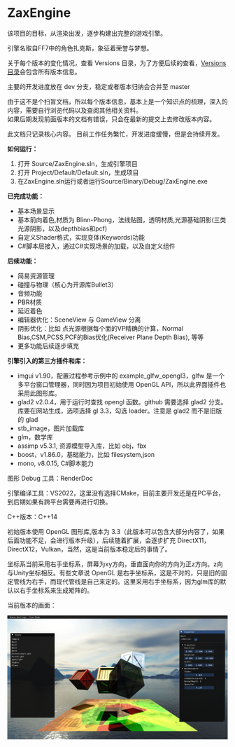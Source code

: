 # ZaxEngine

该项目的目标，从渲染出发，逐步构建出完整的游戏引擎。

引擎名取自FF7中的角色扎克斯，象征着荣誉与梦想。

关于每个版本的变化情况，查看 Versions 目录，为了方便后续的查看，[Versions目录](./Versions)会包含所有版本信息。

主要的开发进度放在 dev 分支，稳定或者版本归纳会合并至 master

由于这不是个扫盲文档，所以每个版本信息，基本上是一个知识点的梳理，深入的内容，需要自行浏览代码以及查阅其他相关资料。<br>
如果后期发现前面版本的文档有错误，只会在最新的提交上去修改版本内容。

此文档只记录核心内容。
目前工作任务繁忙，开发进度缓慢，但是会持续开发。

**如何运行：**
1. 打开 Source/ZaxEngine.sln，生成引擎项目
2. 打开 Project/Default/Default.sln，生成项目
3. 在ZaxEngine.sln运行或者运行Source/Binary/Debug/ZaxEngine.exe

**已完成功能：**
* 基本场景显示
* 基本前向着色,材质为 Blinn-Phong，法线贴图，透明材质,光源基础阴影(三类光源阴影，以及depthbias和pcf)
* 自定义Shader格式，实现变体(Keywords)功能
* C#脚本层接入，通过C#实现场景的加载，以及自定义组件


**后续功能：**
* 简易资源管理
* 碰撞与物理（核心为开源库Bullet3）
* 音频功能
* PBR材质
* 延迟着色
* 编辑器优化：SceneView 与 GameView 分离
* 阴影优化：比如 点光源根据每个面的VP精确的计算，Normal Bias,CSM,PCSS,PCF的Bias优化(Receiver Plane Depth Bias), 等等
* 更多功能后续逐步填充

**引擎引入的第三方插件和库：**
* imgui v1.90，配置过程参考示例中的 example_glfw_opengl3，glfw 是一个多平台窗口管理器，同时因为项目初始使用 OpenGL API，所以此界面插件也采用此图形库。
* glad2 v2.0.4，用于运行时查找 opengl 函数。github 需要选择 glad2 分支。库要在网站生成，选项选择 gl 3.3，勾选 loader。注意是 glad2 而不是旧版的 glad
* stb_image，图片加载库
* glm，数学库
* assimp v5.3.1, 资源模型导入库，比如 obj，fbx
* boost，v1.86.0，基础能力，比如 filesystem,json
* mono, v8.0.15, C#脚本能力

图形 Debug 工具：RenderDoc

引擎编译工具：VS2022，这里没有选择CMake，目前主要开发还是在PC平台，到后期如果有跨平台需要再进行切换。

C++版本：C++14

初始版本使用 OpenGL 图形库,版本为 3.3（此版本可以包含大部分内容了，如果后面功能不足，会进行版本升级），后续随着扩展，会逐步扩充 DirectX11，DirectX12，Vulkan，当然，这是当前版本稳定后的事情了。

坐标系当前采用右手坐标系，屏幕为xy方向，垂直面向你的方向为正z方向。z向与Unity坐标相反。有些文章说 OpenGL 是右手坐标系，这是不对的，只是旧的固定管线为右手，而现代管线是自己来定的。这里采用右手坐标系，因为glm库的默认以右手坐标系来生成矩阵的。

当前版本的画面：

![](./Versions/Assets/v0.15_result.png)
